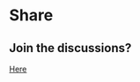 # Share

## Join the discussions?

[Here](https://github.com/Cyfrin/foundry-full-course-cu/discussions) 

